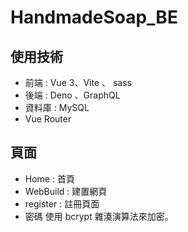# HandmadeSoap_BE

## 使用技術
* 前端 : Vue 3、Vite 、 sass 
* 後端 : Deno 、GraphQL
* 資料庫 : MySQL
* Vue Router

## 頁面
* Home : 首頁
* WebBuild : 建置網頁
* register : 註冊頁面
* 密碼 使用 bcrypt 雜湊演算法來加密。
